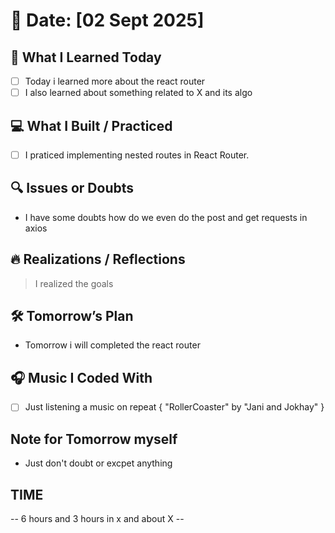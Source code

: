 # 📅 Date: [02 Sept 2025]

## 🧠 What I Learned Today

- [ ] Today i learned more about the react router 
- [ ] I also learned about something related to X and its algo

## 💻 What I Built / Practiced

- [ ] I praticed implementing nested routes in React Router.

## 🔍 Issues or Doubts

- I have some doubts how do we even do the post and get requests in axios

## 🔥 Realizations / Reflections

> I realized the goals

## 🛠 Tomorrow’s Plan

- Tomorrow i will completed the react router

## 🎧 Music I Coded With

- [ ] Just listening a music on repeat {
    "RollerCoaster" by "Jani and Jokhay"
}

## Note for Tomorrow myself

- Just don't doubt or excpet anything

## TIME

-- 6 hours and 3 hours in x and about X --
